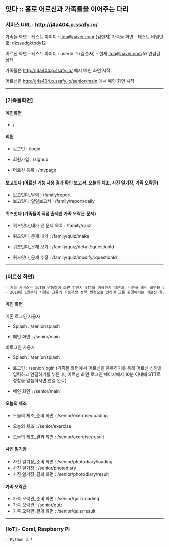 ## 잇다 :: 홀로 어르신과 가족들을 이어주는 다리



### 서비스 URL : http://j4a404.p.ssafy.io/

가족들 화면 - 테스트 아이디 : itda@naver.com (김현지)
가족들 화면 - 테스트 비밀번호: dkssudgktpdy12

어르신 화면 - 테스트 아이디 : userId: 1 (김순자) - 현재 itda@naver.com 와 연결된 상태



가족들은 http://j4a404.p.ssafy.io/ 에서 메인 화면 시작

어르신은 http://j4a404.p.ssafy.io/senior/main 에서 메인 화면 시작





-------

### [가족들화면]



#### 메인화면

- /



#### 회원

- 로그인 : /login
- 회원가입 : /signup

- 어르신 등록 : /mypage



#### 보고잇다 (어르신 기능 사용 결과 확인 보고서_오늘의 체조, 사진 일기장, 가족 오락관)

- 보고잇다_달력 : /family/report
- 보고잇다_일일보고서 : /family/report/daily



#### 퀴즈잇다 (가족들이 직접 출제한 가족 오락관 문제)

- 퀴즈잇다_내가 낸 문제 목록 : /family/quiz

- 퀴즈잇다_문제 내기 : /family/quiz/make
- 퀴즈잇다_문제 보기 : /family/quiz/detail/:questionId

- 퀴즈잇다_문제 수정 : /family/quiz/modify/:questionId



------------------------------

### [어르신 화면]

```markdown
- 저희 서비스는 IoT와 연동하여 화면 전환시 STT를 이용하기 때문에, 버튼을 눌러 화면을 전환할 수 없습니다. 번거로우시겠지만, GET 방식으로 URL을 변경하여 화면을 이동해주시기를 부탁드립니다.
- 2018년 1월부터 시행된 크롬의 자동재생 정책 변경으로 인하여 크롬 환경에서는 어르신 화면 TTS가 제대로 작동하지 않을 수 있습니다. Microsoft Edge 브라우저를 이용해주시기를 부탁드립니다.
```



#### 메인 화면

기존 로그인 사용자

- Splash : /senior/splash

- 메인 화면 : /senior/main

비로그인 사용자

- Splash : /senior/splash

- 로그인 : /senior/login (가족들 화면에서 어르신을 등록하기를 통해 어르신 성함을 입력하고 연결하기를 누른 후, 어르신 화면 로그인 페이지에서 10분 이내에 STT로 성함을 말씀하시면 연결 완료)
- 메인 화면 : /senior/main



#### 오늘의 체조

- 오늘의 체조_준비 화면 : /senior/exercise/loading

- 오늘의 체조 : /senior/exercise

- 오늘의 체조_결과 화면 : /senior/exercise/result



#### 사진 일기장

- 사진 일기장_준비 화면 : /senior/photodiary/loading
- 사진 일기장 : /senior/photodiary
- 사진 일기장_결과 화면 : /senior/photodiary/result



#### 가족 오락관

- 가족 오락관_준비 화면 : /senior/quiz/loading
- 가족 오락관 : /senior/quiz
- 가족 오락관_결과 화면 : /senior/quiz/result



------------

### [IoT] - Coral, Raspberry Pi

```markdown
- Python 3.7
```

